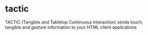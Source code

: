 # tactic
TACTIC (Tangible and Tabletop Continuous Interaction) sends touch, tangible and gesture information to your HTML client applications
